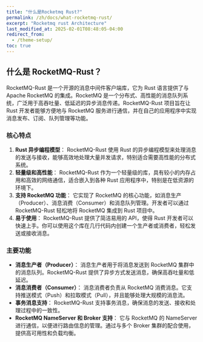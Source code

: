 ```yaml
---
title: "什么是Rocketmq Rust?"
permalink: /zh/docs/what-rocketmq-rust/
excerpt: "Rocketmq rust Architecture"
last_modified_at: 2025-02-01T08:48:05-04:00
redirect_from:
  - /theme-setup/
toc: true
---
```


## **什么是 RocketMQ-Rust？**

RocketMQ-Rust 是一个开源的消息中间件客户端库，它为 Rust 语言提供了与 Apache RocketMQ 的集成。RocketMQ 是一个分布式、高性能的消息队列系统，广泛用于高吞吐量、低延迟的异步消息传递。RocketMQ-Rust 项目旨在让 Rust 开发者能够方便地与 RocketMQ 服务进行通信，并在自己的应用程序中实现消息发布、订阅、队列管理等功能。

### 核心特点

1. **Rust 异步编程模型**： RocketMQ-Rust 使用 Rust 的异步编程模型来处理消息的发送与接收，能够高效地处理大量并发请求，特别适合需要高性能的分布式系统。
2. **轻量级和高性能**： RocketMQ-Rust 作为一个轻量级的库，具有较小的内存占用和高效的网络通信，适合嵌入到各种 Rust 应用程序中，特别是在低资源的环境下。
3. **支持 RocketMQ 功能**： 它实现了 RocketMQ 的核心功能，如消息生产（Producer）、消息消费（Consumer）和消息队列管理。开发者可以通过 RocketMQ-Rust 轻松地将 RocketMQ 集成到 Rust 项目中。
4. **易于使用**： RocketMQ-Rust 提供了简洁易用的 API，使得 Rust 开发者可以快速上手。你可以使用这个库在几行代码内创建一个生产者或消费者，轻松发送或接收消息。

### 主要功能

- **消息生产者（Producer）**： 消息生产者用于将消息发送到 RocketMQ 集群中的消息队列。RocketMQ-Rust 提供了异步方式发送消息，确保高吞吐量和低延迟。
- **消息消费者（Consumer）**： 消息消费者负责从 RocketMQ 消费消息。它支持推送模式（Push）和拉取模式（Pull），并且能够处理大规模的消息流。
- **事务消息支持**： RocketMQ-Rust 支持事务消息，确保消息的发送、接收和处理过程中的一致性。
- **RocketMQ NameServer 和 Broker 支持**： 它与 RocketMQ 的 NameServer 进行通信，以便进行路由信息的管理。通过与多个 Broker 集群的配合使用，提供高可用性和负载均衡。
